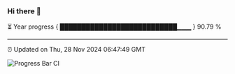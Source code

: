 ### Hi there 👋

⏳ Year progress { ███████████████████████████▁▁▁ } 90.79 %

---

⏰ Updated on Thu, 28 Nov 2024 06:47:49 GMT

![Progress Bar CI](https://github.com/IshwaranRudhara/GIT-ACTION/workflows/Progress%20Bar%20CI/badge.svg)
